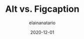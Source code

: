 ---
author: elainanatario
date: 2020-12-01
layout: post.njk
publisher: thoughtbot
tags:
  - article
  - html
  - accessibility
target_url: https://thoughtbot.com/blog/alt-vs-figcaption
title: Alt vs. Figcaption
---